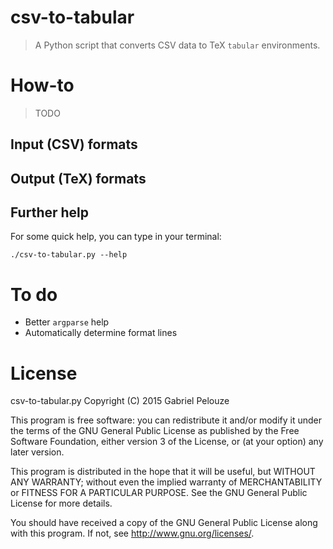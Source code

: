 # csv-to-tabular
> A Python script that converts CSV data to TeX `tabular` environments.

# How-to
> TODO

## Input (CSV) formats

## Output (TeX) formats

## Further help
For some quick help, you can type in your terminal:

	./csv-to-tabular.py --help

# To do
- Better `argparse` help
- Automatically determine format lines

# License
csv-to-tabular.py
Copyright (C) 2015  Gabriel Pelouze

This program is free software: you can redistribute it and/or modify it under
the terms of the GNU General Public License as published by the Free Software
Foundation, either version 3 of the License, or (at your option) any later
version.

This program is distributed in the hope that it will be useful, but WITHOUT ANY
WARRANTY; without even the implied warranty of MERCHANTABILITY or FITNESS FOR A
PARTICULAR PURPOSE.  See the GNU General Public License for more details.

You should have received a copy of the GNU General Public License along with
this program.  If not, see <http://www.gnu.org/licenses/>.
